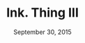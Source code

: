 ---
layout: default
title: Ink. Thing III
name: Ink. Thing Exposition
date: September 30, 2015
facebookurl: https://www.facebook.com/events/1683057361909845/
---